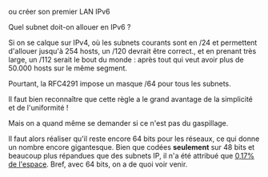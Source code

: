 
ou créer son premier LAN IPv6

Quel subnet doit-on allouer en IPv6 ?

Si on se calque sur IPv4, où les subnets courants sont en /24 et permettent d'allouer jusqu'à 254 hosts, un /120 devrait être correct., et en prenant très large, un /112 serait le bout du monde : après tout qui veut avoir plus de 50.000 hosts sur le même segment.

Pourtant, la RFC4291 impose un masque /64 pour tous les subnets.

Il faut bien reconnaître que cette règle a le grand avantage de la simplicité et de l'uniformité !

Mais on a quand même se demander si ce n'est pas du gaspillage.

Il faut alors réaliser qu'il reste encore 64 bits pour les réseaux, ce qui donne un nombre encore gigantesque. 
Bien que codées **seulement** sur 48 bits et beaucoup plus répandues que des subnets IP,  il n'a été attribué que [0,17% de l'espace](https://macaddress.io/statistics).  Bref, avec 64 bits, on a de quoi voir venir.


<!--stackedit_data:
eyJoaXN0b3J5IjpbLTk3NzYzNDA5MCwxMjUwODEwNjUwLDg1OT
MzNTU2Nl19
-->